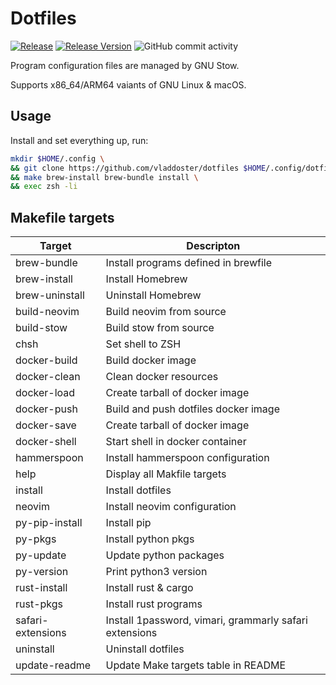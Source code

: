 # Dotfiles

[![Release](https://github.com/vladdoster/dotfiles/actions/workflows/release.yml/badge.svg)](https://github.com/vladdoster/dotfiles/actions/workflows/release.yml)
[![Release Version](https://img.shields.io/github/v/release/vladdoster/dotfiles)](https://github.com/vladdoster/dotfiles/releases/latest)
![GitHub commit activity](https://img.shields.io/github/commit-activity/m/vladdoster/dotfiles)

Program configuration files are managed by GNU Stow.

Supports x86_64/ARM64 vaiants of GNU Linux & macOS.

## Usage

Install and set everything up, run:

```zsh
mkdir $HOME/.config \
&& git clone https://github.com/vladdoster/dotfiles $HOME/.config/dotfiles \
&& make brew-install brew-bundle install \
&& exec zsh -li
```

## Makefile targets

| Target            | Descripton                                             |
| ----------------- | ------------------------------------------------------ |
| brew-bundle       | Install programs defined in brewfile                   |
| brew-install      | Install Homebrew                                       |
| brew-uninstall    | Uninstall Homebrew                                     |
| build-neovim      | Build neovim from source                               |
| build-stow        | Build stow from source                                 |
| chsh              | Set shell to ZSH                                       |
| docker-build      | Build docker image                                     |
| docker-clean      | Clean docker resources                                 |
| docker-load       | Create tarball of docker image                         |
| docker-push       | Build and push dotfiles docker image                   |
| docker-save       | Create tarball of docker image                         |
| docker-shell      | Start shell in docker container                        |
| hammerspoon       | Install hammerspoon configuration                      |
| help              | Display all Makfile targets                            |
| install           | Install dotfiles                                       |
| neovim            | Install neovim configuration                           |
| py-pip-install    | Install pip                                            |
| py-pkgs           | Install python pkgs                                    |
| py-update         | Update python packages                                 |
| py-version        | Print python3 version                                  |
| rust-install      | Install rust & cargo                                   |
| rust-pkgs         | Install rust programs                                  |
| safari-extensions | Install 1password, vimari, grammarly safari extensions |
| uninstall         | Uninstall dotfiles                                     |
| update-readme     | Update Make targets table in README                    |
